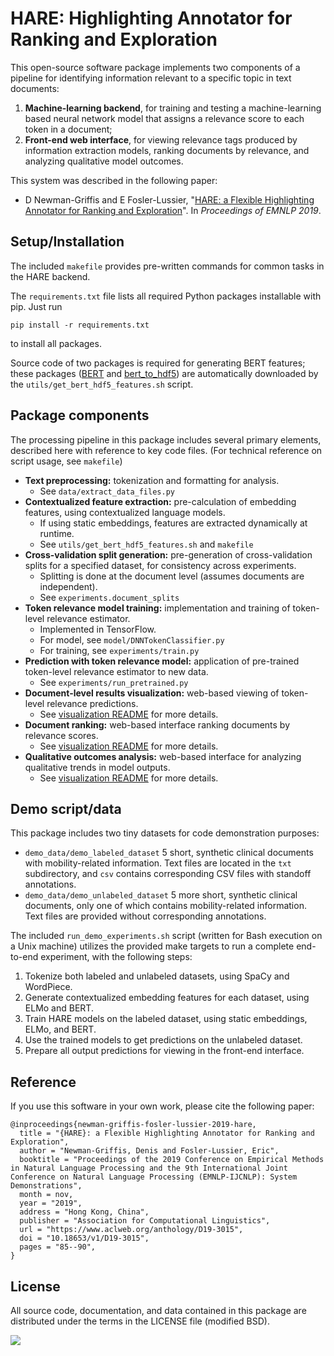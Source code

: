 # HARE: Highlighting Annotator for Ranking and Exploration

This open-source software package implements two components of a pipeline for identifying information relevant to a specific topic in text documents:

1. **Machine-learning backend**, for training and testing a machine-learning based neural network model that assigns a relevance score to each token in a document;
2. **Front-end web interface**, for viewing relevance tags produced by information extraction models, ranking documents by relevance, and analyzing qualitative model outcomes.

This system was described in the following paper:

+ D Newman-Griffis and E Fosler-Lussier, "[HARE: a Flexible Highlighting Annotator for Ranking and Exploration](https://www.aclweb.org/anthology/D19-3015)". In _Proceedings of EMNLP 2019_.

## Setup/Installation

The included `makefile` provides pre-written commands for common tasks in the HARE backend.

The `requirements.txt` file lists all required Python packages installable with pip. Just run
```
pip install -r requirements.txt
```
to install all packages.

Source code of two packages is required for generating BERT features; these packages ([BERT](https://github.com/google-research/bert) and [bert\_to\_hdf5](https://github.com/drgriffis/bert_to_hdf5)) are automatically downloaded by the `utils/get_bert_hdf5_features.sh` script.

## Package components

The processing pipeline in this package includes several primary elements, described here with reference to key code files. (For technical reference on script usage, see `makefile`)

- **Text preprocessing:** tokenization and formatting for analysis.
  + See ```data/extract_data_files.py```
- **Contextualized feature extraction:** pre-calculation of embedding features, using contextualized language models.
  + If using static embeddings, features are extracted dynamically at runtime.
  + See ```utils/get_bert_hdf5_features.sh``` and ```makefile```
- **Cross-validation split generation:** pre-generation of cross-validation splits for a specified dataset, for consistency across experiments.
  + Splitting is done at the document level (assumes documents are independent).
  + See ```experiments.document_splits```
- **Token relevance model training:** implementation and training of token-level relevance estimator.
  + Implemented in TensorFlow.
  + For model, see ```model/DNNTokenClassifier.py```
  + For training, see ```experiments/train.py```
- **Prediction with token relevance model:** application of pre-trained token-level relevance estimator to new data.
  + See ```experiments/run_pretrained.py```
- **Document-level results visualization:** web-based viewing of token-level relevance predictions.
  + See <a href="visualization/README.md">visualization README</a> for more details.
- **Document ranking:** web-based interface ranking documents by relevance scores.
  + See <a href="visualization/README.md">visualization README</a> for more details.
- **Qualitative outcomes analysis:** web-based interface for analyzing qualitative trends in model outputs.
  + See <a href="visualization/README.md">visualization README</a> for more details.

## Demo script/data

This package includes two tiny datasets for code demonstration purposes:

- ```demo_data/demo_labeled_dataset``` 5 short, synthetic clinical documents with mobility-related information. Text files are located in the `txt` subdirectory, and `csv` contains corresponding CSV files with standoff annotations.
- ```demo_data/demo_unlabeled_dataset``` 5 more short, synthetic clinical documents, only one of which contains mobility-related information. Text files are provided without corresponding annotations.

The included `run_demo_experiments.sh` script (written for Bash execution on a Unix machine) utilizes the provided make targets to run a complete end-to-end experiment, with the following steps:

1. Tokenize both labeled and unlabeled datasets, using SpaCy and WordPiece.
2. Generate contextualized embedding features for each dataset, using ELMo and BERT.
3. Train HARE models on the labeled dataset, using static embeddings, ELMo, and BERT.
4. Use the trained models to get predictions on the unlabeled dataset.
5. Prepare all output predictions for viewing in the front-end interface.

## Reference

If you use this software in your own work, please cite the following paper:
```
@inproceedings{newman-griffis-fosler-lussier-2019-hare,
  title = "{HARE}: a Flexible Highlighting Annotator for Ranking and Exploration",
  author = "Newman-Griffis, Denis and Fosler-Lussier, Eric",
  booktitle = "Proceedings of the 2019 Conference on Empirical Methods in Natural Language Processing and the 9th International Joint Conference on Natural Language Processing (EMNLP-IJCNLP): System Demonstrations",
  month = nov,
  year = "2019",
  address = "Hong Kong, China",
  publisher = "Association for Computational Linguistics",
  url = "https://www.aclweb.org/anthology/D19-3015",
  doi = "10.18653/v1/D19-3015",
  pages = "85--90",
}
```

## License

All source code, documentation, and data contained in this package are distributed under the terms in the LICENSE file (modified BSD).

<img src="https://cc.nih.gov/internet/general/images/NIH_CC_logo.png" />
